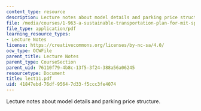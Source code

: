 ```yaml
---
content_type: resource
description: Lecture notes about model details and parking price structure.
file: /media/courses/1-963-a-sustainable-transportation-plan-for-mit-spring-2007/41847ebd76df95647d33f5ccc3fe4074_lect11.pdf
file_type: application/pdf
learning_resource_types:
- Lecture Notes
license: https://creativecommons.org/licenses/by-nc-sa/4.0/
ocw_type: OCWFile
parent_title: Lecture Notes
parent_type: CourseSection
parent_uid: 76110f79-4b8c-13f5-3f24-388a56a06245
resourcetype: Document
title: lect11.pdf
uid: 41847ebd-76df-9564-7d33-f5ccc3fe4074
---
```

Lecture notes about model details and parking price structure.